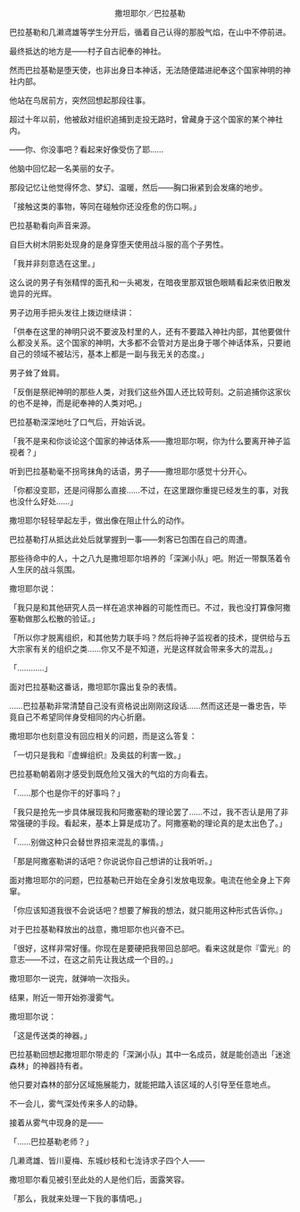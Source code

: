 <p align="center">撒坦耶尔／巴拉基勒</p>

巴拉基勒和几濑鸢雄等学生分开后，循着自己认得的那股气焰，在山中不停前进。

最终抵达的地方是——村子自古祀奉的神社。

然而巴拉基勒是堕天使，也非出身日本神话，无法随便踏进祀奉这个国家神明的神社内部。

他站在鸟居前方，突然回想起那段往事。

超过十年以前，他被敌对组织追捕到走投无路时，曾藏身于这个国家的某个神社内。

——你、你没事吧？看起来好像受伤了耶……

他脑中回忆起一名美丽的女子。

那段记忆让他觉得怀念、梦幻、温暖，然后——胸口揪紧到会发痛的地步。

「接触这类的事物，等同在碰触你还没痊愈的伤口啊。」

巴拉基勒看向声音来源。

自巨大树木阴影处现身的是身穿堕天使用战斗服的高个子男性。

「我并非刻意选在这里。」

这么说的男子有张精悍的面孔和一头褐发，在暗夜里那双银色眼睛看起来依旧散发诡异的光辉。

男子边用手把头发往上拨边继续讲：

「供奉在这里的神明只说不要波及村里的人，还有不要踏入神社内部，其他要做什么都没关系。这个国家的神明，大多都不会管对方是出身于哪个神话体系，只要祂自己的领域不被玷污，基本上都是一副与我无关的态度。」

男子耸了耸肩。

「反倒是祭祀神明的那些人类，对我们这些外国人还比较苛刻。之前追捕你这家伙的也不是神，而是祀奉神的人类对吧。」

巴拉基勒深深地吐了口气后，开始诉说。

「我不是来和你谈论这个国家的神话体系——撒坦耶尔啊，你为什么要离开神子监视者？」

听到巴拉基勒毫不拐弯抹角的话语，男子——撒坦耶尔感觉十分开心。

「你都没变耶，还是问得那么直接……不过，在这里跟你重提已经发生的事，对我也没什么好处……」

撒坦耶尔轻轻举起左手，做出像在阻止什么的动作。

巴拉基勒打从抵达此处后就掌握到一事——刺客已包围在自己的周遭。

那些待命中的人，十之八九是撒坦耶尔培养的「深渊小队」吧。附近一带飘荡着令人生厌的战斗氛围。

撒坦耶尔说：

「我只是和其他研究人员一样在追求神器的可能性而已。不过，我也没打算像阿撒塞勒做那么松散的验证。」

「所以你才脱离组织，和其他势力联手吗？然后将神子监视者的技术，提供给与五大宗家有关的组织之类……你又不是不知道，光是这样就会带来多大的混乱。」

「…………」

面对巴拉基勒这番话，撒坦耶尔露出复杂的表情。

……巴拉基勒非常清楚自己没有资格说出刚刚这段话……然而这还是一番忠告，毕竟自己不希望同伴身受相同的内心折磨。

撒坦耶尔也刻意没有回应相关的问题，而是这么答复：

「一切只是我和『虚蝉组织』及奥兹的利害一致。」

巴拉基勒朝着刚才感受到既危险又强大的气焰的方向看去。

「……那个也是你干的好事吗？」

「我只是抢先一步具体展现我和阿撒塞勒的理论罢了……不过，我不否认是用了非常强硬的手段。看起来，基本上算是成功了。阿撒塞勒的理论真的是太出色了。」

「……别做这种只会替世界招来混乱的事情。」

「那是阿撒塞勒讲的话吧？你说说你自己想讲的让我听听。」

面对撒坦耶尔的问题，巴拉基勒已开始在全身引发放电现象。电流在他全身上下奔窜。

「你应该知道我很不会说话吧？想要了解我的想法，就只能用这种形式告诉你。」

对于巴拉基勒释放出的战意，撒坦耶尔也兴奋不已。

「很好，这样非常好懂。你现在是要硬把我带回总部吧。看来这就是你『雷光』的意志——不过，在这之前先让我达成一个目的。」

撒坦耶尔一说完，就弹响一次指头。

结果，附近一带开始弥漫雾气。

撒坦耶尔说：

「这是传送类的神器。」

巴拉基勒回想起撒坦耶尔带走的「深渊小队」其中一名成员，就是能创造出「迷途森林」的神器持有者。

他只要对森林的部分区域施展能力，就能把踏入该区域的人引导至任意地点。

不一会儿，雾气深处传来多人的动静。

接着从雾气中现身的是——

「……巴拉基勒老师？」

几濑鸢雄、皆川夏梅、东城纱枝和七泷诗求子四个人——

撒坦耶尔看见被引至此处的人是他们后，面露笑容。

「那么，我就来处理一下我的事情吧。」

